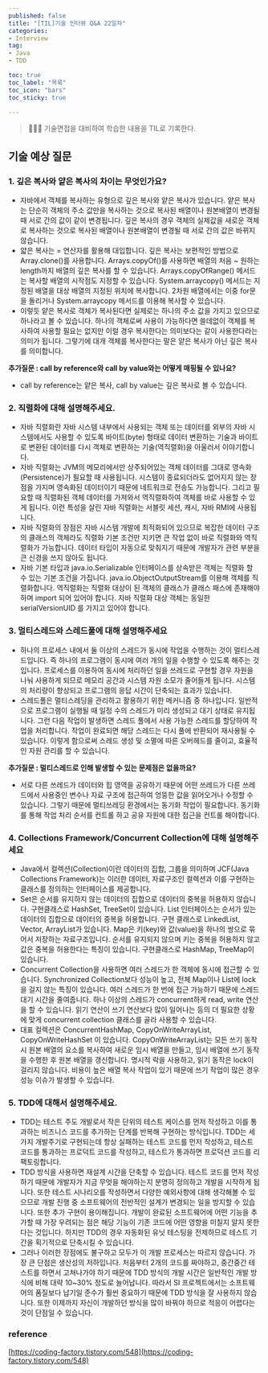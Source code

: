```yaml
---
published: false
title: "[TIL]기술 인터뷰 Q&A 22일차"
categories: 
- Interview
tag:
- Java
- TDD

toc: true
toc_label: "목록"
toc_icon: "bars"
toc_sticky: true

---
```

> 👩🏻‍💻 기술면접을 대비하여 학습한 내용을 TIL로 기록한다.

## 기술 예상 질문
### 1. 깊은 복사와 얕은 복사의 차이는 무엇인가요?
* 자바에서 객체를 복사하는 유형으로 깊은 복사와 얕은 복사가 있습니다. 얕은 복사는 단순히 객체의 주소 값만을 복사하는 것으로 복사된 배열이나 원본배열이 변경될 때 서로 간의 값이 같이 변경됩니다. 깊은 복사의 경우 객체의 실제값을 새로운 객체로 복사하는 것으로 복사된 배열이나 원본배열이 변경될 때 서로 간의 값은 바뀌지 않습니다.
* 얇은 복사는 = 연산자를 활용해 대입합니다. 깊은 복사는 보편적인 방법으로 Array.clone()를 사용합니다. Arrays.copyOf()를 사용하면 배열의 처음 ~ 원하는 length까지 배열의 깊은 복사를 할 수 있습니다. Arrays.copyOfRange() 메서드는 복사할 배열의 시작점도 지정할 수 있습니다. System.arraycopy() 메서드는 지정된 배열을 대상 배열의 지정된 위치에 복사합니다. 2차원 배열에서는 이중 for문을 돌리거나 System.arraycopy 메서드를 이용해 복사할 수 있습니다.
* 이렇듯 얕은 복사로 객체가 복사된다면 실제로는 하나의 주소 값을 가지고 있으므로 하나라고 볼 수 있습니다. 하나의 객체로써 사용이 가능하다면 쓸데없이 객체를 복사하여 사용할 필요는 없지만 이럴 경우 복사한다는 의미보다는 같이 사용한다라는 의미가 됩니다. 그렇기에 대개 객체를 복사한다는 말은 얕은 복사가 아닌 깊은 복사를 의미합니다.

**추가질문 : call by reference와 call by value와는 어떻게 매핑될 수 있나요?**
* call by reference는 얕은 복사, call by value는 깊은 복사로 볼 수 있습니다.

### 2. 직렬화에 대해 설명해주세요.
* 자바 직렬화란 자바 시스템 내부에서 사용되는 객체 또는 데이터를 외부의 자바 시스템에서도 사용할 수 있도록 바이트(byte) 형태로 데이터 변환하는 기술과 바이트로 변환된 데이터를 다시 객체로 변환하는 기술(역직렬화)을 아울러서 이야기합니다.
* 자바 직렬화는 JVM의 메모리에서만 상주되어있는 객체 데이터를 그대로 영속화(Persistence)가 필요할 때 사용됩니다. 시스템이 종료되더라도 없어지지 않는 장점을 가지며 영속화된 데이터이기 때문에 네트워크로 전송도 가능합니다. 그리고 필요할 때 직렬화된 객체 데이터를 가져와서 역직렬화하여 객체를 바로 사용할 수 있게 됩니다. 이런 특성을 살린 자바 직렬화는 서블릿 세션, 캐시, 자바 RMI에 사용됩니다.
* 자바 직렬화의 장점은 자바 시스템 개발에 최적화되어 있으므로 복잡한 데이터 구조의 클래스의 객체라도 직렬화 기본 조건만 지키면 큰 작업 없이 바로 직렬화와 역직렬화가 가능합니다.  데이터 타입이 자동으로 맞춰지기 때문에 개발자가 관련 부분을 큰 신경을 쓰지 않아도 됩니다.
* 자바 기본 타입과 java.io.Serializable 인터페이스를 상속받은 객체는 직렬화 할 수 있는 기본 조건을 가집니다. java.io.ObjectOutputStream를 이용해 객체를 직렬화합니다. 역직렬화는 직렬화 대상이 된 객체의 클래스가 클래스 패스에 존재해야 하며 import 되어 있어야 합니다. 자바 직렬화 대상 객체는 동일한 serialVersionUID 를 가지고 있어야 합니다.

### 3. 멀티스레드와 스레드풀에 대해 설명해주세요
* 하나의 프로세스 내에서 둘 이상의 스레드가 동시에 작업을 수행하는 것이 멀티스레드입니다. 즉 하나의 프로그램이 동시에 여러 개의 일을 수행할 수 있도록 해주는 것입니다. 프로세스를 이용하여 동시에 처리하던 일을 쓰레드로 구현할 경우 자원을 나눠 사용하게 되므로 메모리 공간과 시스템 자원 소모가 줄어들게 됩니다. 시스템의 처리량이 향상되고 프로그램의 응답 시간이 단축되는 효과가 있습니다.
* 스레드풀은  멀티스레딩을 관리하고 활용하기 위한 메커니즘 중 하나입니다. 일반적으로 프로그램이 실행될 때 일정 수의 스레드가 미리 생성되고 대기 상태로 유지됩니다. 그런 다음 작업이 발생하면 스레드 풀에서 사용 가능한 스레드를 할당하여 작업을 처리합니다. 작업이 완료되면 해당 스레드는 다시 풀에 반환되어 재사용될 수 있습니다. 이렇게 함으로써 스레드 생성 및 소멸에 따른 오버헤드를 줄이고, 효율적인 자원 관리를 할 수 있습니다.

**추가질문 : 멀티스레드로 인해 발생할 수 있는 문제점은 없을까요?**
* 서로 다른 쓰레드가 데이터와 힙 영역을 공유하기 때문에 어떤 쓰레드가 다른 쓰레드에서 사용중인 변수나 자료 구조에 접근하여 엉뚱한 값을 읽어오거나 수정할 수 있습니다. 그렇기 때문에 멀티쓰레딩 환경에서는 동기화 작업이 필요합니다. 동기화를 통해 작업 처리 순서를 컨트롤 하고 공유 자원에 대한 접근을 컨트롤 해야합니다.

### 4. Collections Framework/Concurrent Collection에 대해 설명해주세요
* Java에서 컬렉션(Collection)이란 데이터의 집합, 그룹을 의미하며 JCF(Java Collections Framework)는 이러한 데이터, 자료구조인 컬렉션과 이를 구현하는 클래스를 정의하는 인터페이스를 제공합니다.  
* Set은 순서를 유지하지 않는 데이터의 집합으로 데이터의 중복을 허용하지 않습니다. 구현클래스로 HashSet, TreeSet이 있습니다.
List 인터페이스는 순서가 있는 데이터의 집합으로 데이터의 중복을 허용합니다. 구현 클래스로 LinkedList, Vector, ArrayList가 있습니다. Map은 키(key)와 값(value)을 하나의 쌍으로 묶어서 저장하는 자료구조입니다. 순서를 유지되지 않으며 키는 중복을 허용하지 않고 값은 중복을 허용한다는 특징이 있습니다. 구현클래스로 HashMap, TreeMap이 있습니다.
* Concurrent Collection을 사용하면 여러 스레드가 한 객체에 동시에 접근할 수 있습니다.
Synchronized Collection보다 성능이 높고, 전체 Map이나 List에 lock을 걸지 않는 특징이 있습니다.
여러 스레드가 한 번에 접근 가능하기 때문에 스레드 대기 시간을 줄여줍니다. 하나 이상의 스레드가 concurrent하게 read, write 연산을 할 수 있습니다. 읽기 연산이 쓰기 연산보다 많이 일어나는 등의 더 필요한 상황에 맞게 concurrent collection 클래스를 골라 사용할 수 있습니다. 
* 대표 컬렉션은 ConcurrentHashMap, CopyOnWriteArrayList, CopyOnWriteHashSet 이 있습니다.
CopyOnWriteArrayList는 모든 쓰기 동작 시 원본 배열의 요소를 복사하여 새로운 임시 배열을 만들고, 임시 배열에 쓰기 동작을 수행한 후 원본 배열을 갱신합니다. 명시적 락을 사용하고, 읽기 동작은 lock이 걸리지 않습니다. 비용이 높은 배열 복사 작업이 있기 때문에 쓰기 작업이 많은 경우 성능 이슈가 발생할 수 있습니다.

### 5. TDD에 대해서 설명해주세요.
* TDD는 테스트 주도 개발로서 작은 단위의 테스트 케이스를 먼저 작성하고 이를 통과하는 비즈니스 코드를 추가하는 단계를 반복해 구현하는 방식입니다. TDD는 세 가지 개발주기로 구현되는데 항상 실패하는 테스트 코드를 먼저 작성하고, 테스트 코드를 통과하는 프로덕트 코드를 작성하고, 테스트가 통과하면 프로덕션 코드를 리팩토링합니다.
* TDD 방식을 사용하면 재설계 시간을 단축할 수 있습니다. 테스트 코드를 먼저 작성하기 때문에 개발자가 지금 무엇을 해야하는지 분명히 정의하고 개발을 시작하게 됩니다. 또한 테스트 시나리오를 작성하면서 다양한 예외사항에 대해 생각해볼 수 있으므로 개발 진행 중 소프트웨어의 전반적인 설계가 변경되는 일을 방지할 수 있습니다. 또한 추가 구현이 용이해집니다. 개발이 완료된 소프트웨어에 어떤 기능을 추가할 때 가장 우려되는 점은 해당 기능이 기존 코드에 어떤 영향을 미칠지 알지 못한다는 것입니다. 하지만 TDD의 경우 자동화된 유닛 테스팅을 전제하므로 테스트 기간을 획기적으로 단축시킬 수 있습니다.
* 그러나 이러한 장점에도 불구하고 모두가 이 개발 프로세스는 따르지 않습니다. 가장 큰 단점은 생산성의 저하입니다. 처음부터 2개의 코드를 짜야하고, 중간중간 테스트를 하면서 고쳐나가야 하기 때문에  TDD 방식의 개발 시간은 일반적인 개발 방식에 비해 대략 10~30% 정도로 늘어납니다. 따라서 SI 프로젝트에서는 소프트웨어의 품질보다 납기일 준수가 훨씬 중요하기 때문에 TDD 방식을 잘 사용하지 않습니다.  또한 이제까지 자신이 개발하던 방식을 많이 바꿔야 하므로 적응이 어렵다는 것이 단점일 수 있습니다.

### reference
[https://coding-factory.tistory.com/548](https://coding-factory.tistory.com/548)